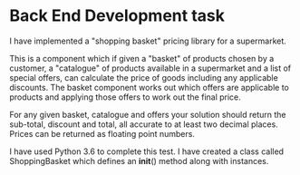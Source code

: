# Back End Development task

I have implemented a "shopping basket" pricing library for a supermarket.

This is a component which if given a "basket" of products chosen by a customer, a "catalogue" of products available in a supermarket and a list of special offers, can calculate the price of goods including any applicable discounts. The basket component works out which offers are applicable to products and applying those offers to work out the final price.

For any given basket, catalogue and offers your solution should return the sub-total, discount and total, all accurate to at least two decimal places. Prices can be returned as floating point numbers.

I have used Python 3.6 to complete this test. I have created a class called ShoppingBasket which defines an __init__() method along with instances. 
